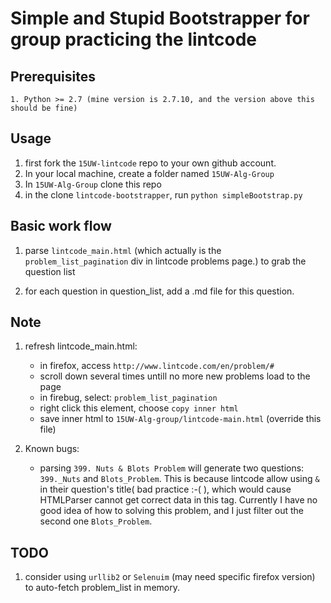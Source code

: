 # Simple and Stupid Bootstrapper for group practicing the lintcode

## Prerequisites
    1. Python >= 2.7 (mine version is 2.7.10, and the version above this should be fine)

## Usage
1. first fork the `15UW-lintcode` repo to your own github account.
2. In your local machine, create a folder named `15UW-Alg-Group`
3. In `15UW-Alg-Group` clone this repo
4. in the clone `lintcode-bootstrapper`, run
    ``` python simpleBootstrap.py ```

## Basic work flow

1. parse `lintcode_main.html` (which actually is the `problem_list_pagination` div 
    in lintcode problems page.) to grab the question list

2. for each question in question_list, add a .md file for this question.

## Note
1. refresh lintcode_main.html:
    - in firefox, access `http://www.lintcode.com/en/problem/#`
    - scroll down several times untill no more new problems load to the page
    - in firebug, select: `problem_list_pagination`
    - right click this element, choose `copy inner html`
    - save inner html to `15UW-Alg-group/lintcode-main.html` (override this file)

2. Known bugs:
    - parsing `399. Nuts & Blots Problem` will generate two questions: 
    `399._Nuts` and `Blots_Problem`. This is because lintcode allow using `&` in their question's title( bad practice :-( ), which would cause HTMLParser cannot get correct data in this tag. Currently I have no good idea of how to solving this problem, and I just filter out the second one `Blots_Problem`.

## TODO
1. consider using `urllib2` or `Selenuim` (may need specific firefox version)
    to auto-fetch problem_list in memory.
